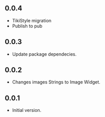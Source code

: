 ## 0.0.4

* TikiStyle migration
* Publish to pub

## 0.0.3

* Update package dependecies.

## 0.0.2

* Changes images Strings to Image Widget.

## 0.0.1

* Initial version.

